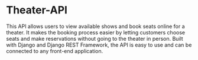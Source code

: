 # Theater-API
This API allows users to view available shows and book seats online for a theater. It makes the booking process easier by letting customers choose seats and make reservations without going to the theater in person. Built with Django and Django REST Framework, the API is easy to use and can be connected to any front-end application.
